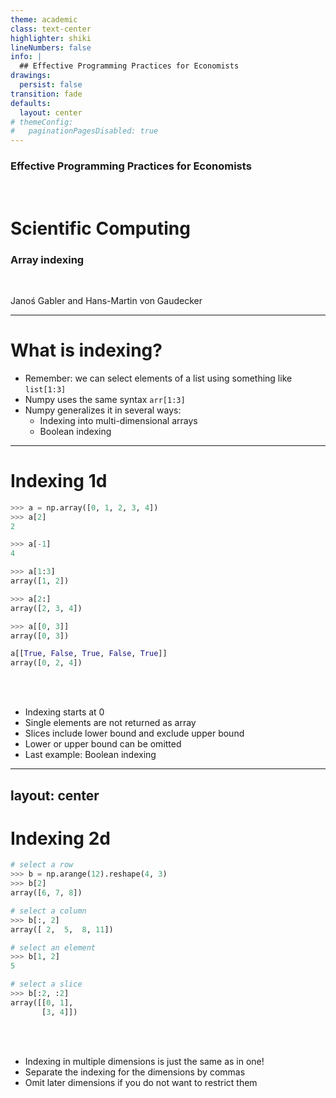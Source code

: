```yaml
---
theme: academic
class: text-center
highlighter: shiki
lineNumbers: false
info: |
  ## Effective Programming Practices for Economists
drawings:
  persist: false
transition: fade
defaults:
  layout: center
# themeConfig:
#   paginationPagesDisabled: true
---
```


### Effective Programming Practices for Economists

<br/>

# Scientific Computing

### Array indexing

<br/>


Janoś Gabler and Hans-Martin von Gaudecker


---

# What is indexing?

- Remember: we can select elements of a list using something like `list[1:3]`
- Numpy uses the same syntax `arr[1:3]`
- Numpy generalizes it in several ways:
  - Indexing into multi-dimensional arrays
  - Boolean indexing

---

# Indexing 1d

<div class="flex gap-4">
<div>

```python
>>> a = np.array([0, 1, 2, 3, 4])
>>> a[2]
2
```

```python
>>> a[-1]
4
```

```python
>>> a[1:3]
array([1, 2])
```
```python
>>> a[2:]
array([2, 3, 4])
```

```python
>>> a[[0, 3]]
array([0, 3])
```

```python
a[[True, False, True, False, True]]
array([0, 2, 4])
```

</div>
<div>

<br/>
<br/>

- Indexing starts at 0
- Single elements are not returned as array
- Slices include lower bound and exclude upper bound
- Lower or upper bound can be omitted
- Last example: Boolean indexing


</div>
</div>

---
layout: center
---

# Indexing 2d

<div class="flex gap-4">
<div>

```python
# select a row
>>> b = np.arange(12).reshape(4, 3)
>>> b[2]
array([6, 7, 8])
```

```python
# select a column
>>> b[:, 2]
array([ 2,  5,  8, 11])
```

```python
# select an element
>>> b[1, 2]
5
```

```python
# select a slice
>>> b[:2, :2]
array([[0, 1],
       [3, 4]])
```
</div>
<div>

<br/>
<br/>

- Indexing in multiple dimensions is just the same as in one!
- Separate the indexing for the dimensions by commas
- Omit later dimensions if you do not want to restrict them

</div>
</div>
